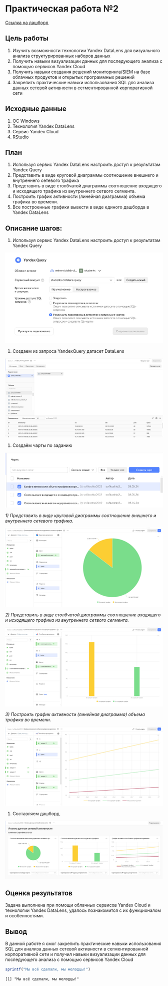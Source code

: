 # Практическая работа №2

[Ссылка на дашборд](https://github.com/Sofikoshka7/search_for_threats.git)

## Цель работы

1.  Изучить возможности технологии Yandex DataLens для визуального анализа структурированных наборов данных
2.  Получить навыки визуализации данных для последующего анализа с помощью сервисов Yandex Cloud
3.  Получить навыки создания решений мониторинга/SIEM на базе облачных продуктов и открытых программных решений
4.  Закрепить практические навыки использования SQL для анализа данных сетевой активности в сегментированной корпоративной сети

## Исходные данные

1.  ОС Windows
2.  Технология Yandex DataLens
3.  Сервис Yandex Cloud
4.  RStudio

## План

1.  Используя сервис Yandex DataLens настроить доступ к результатам Yandex Query
2.  Представить в виде круговой диаграммы соотношение внешнего и внутреннего сетевого трафика
3.  Представить в виде столбчатой диаграммы соотношение входящего и исходящего трафика из внутреннего сетвого сегмента.
4.  Построить график активности (линейная диаграмма) объема трафика во времени.
5.  Все построенные графики вывести в виде единого дашборда в Yandex DataLens

## Описание шагов:

1.  Используя сервис Yandex DataLens настроить доступ к результатам Yandex Query

![](image/1.jpg)

1.  Создаем из запроса YandexQuery датасет DataLens

![](image/2.jpg)

1.  Создаём чарты по заданию

![](image/3.jpg)

*1) Представить в виде круговой диаграммы соотношение внешнего и внутреннего сетевого трафика.*

![](image/4.jpg)

*2) Представить в виде столбчатой диаграммы соотношение входящего и исходящего трафика из внутреннего сетвого сегмента.*

![](image/5.jpg)

*3) Построить график активности (линейная диаграмма) объема трафика во времени.*

![](image/6.jpg)

1.  Составляем дашборд

![](image/7.jpg)

## Оценка результатов

Задача выполнена при помощи облачных сервисов Yandex Cloud и технологии Yandex DataLens, удалось познакомится с их функционалом и особенностями.

## Вывод

В данной работе я смог закрепить практические навыки использования SQL для анализа данных сетевой активности в сегментированной корпоративной сети и получил навыки визуализации данных для последующего анализа с помощью сервисов Yandex Cloud

``` r
sprintf("Мы всё сделали, мы молодцы!")
```

```         
[1] "Мы всё сделали, мы молодцы!"
```
